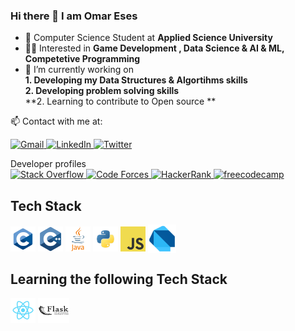 ### Hi there 👋 I am Omar Eses
- 🏫 Computer Science Student at **Applied Science University**
- 👨‍💻 Interested in **Game Development , Data Science & AI & ML, Competetive Programming**
- 🔭 I’m currently working on<br>
  **1. Developing my Data Structures & Algortihms skills**<br>
  **2. Developing problem solving skills**<br>
  **2. Learning to contribute to Open source **

📫 Contact with me at: 
<p>
  <a href = "mailto: esesomar01@gmail.com" target="_blank">
    <img alt="Gmail" src="https://img.shields.io/badge/Gmail-D14836?style=for-the-badge&logo=gmail&logoColor=white"/>
  </a>
  <a href="https://www.linkedin.com/in/omar-eses-b68b151a9/" target="_blank">
    <img alt="LinkedIn" src="https://img.shields.io/badge/LinkedIn-0077B5?style=for-the-badge&logo=linkedin&logoColor=white"/>
  </a>
  <a href="https://twitter.com/EsesOmar1" target="_blank">
    <img alt="Twitter" src="https://img.shields.io/badge/Twitter-1DA1F2?style=for-the-badge&logo=twitter&logoColor=white"/>
  </a>
  
</p>
<p> Developer profiles <br>
  <a href="https://stackoverflow.com/users/13444692/omar-eses">
    <img alt="Stack Overflow" src="https://img.shields.io/badge/-Stackoverflow-FE7A16?style=for-the-badge&logo=stack-overflow&logoColor=white"/>
  </a>
  <a href="https://codeforces.com/profile/esom_01">
    <img alt="Code Forces" src="https://img.shields.io/badge/Codeforces-445f9d?style=for-the-badge&logo=Codeforces&logoColor=white"/>
  </a>
 <a href="https://www.hackerrank.com/esesomar01">
    <img alt="HackerRank" src="https://img.shields.io/badge/-Hackerrank-2EC866?style=for-the-badge&logo=HackerRank&logoColor=white"/>
 </a>
  <a href="https://www.freecodecamp.org/omar_01">
    <img alt="freecodecamp" src="https://img.shields.io/badge/free%20code%20camp-27273D?style=for-the-badge&logo=freecodecamp&logoColor=white"/>
  </a>
</p>
<p>
  <h2>Tech Stack</h2>
  <a href="https://www.cprogramming.com/" target="_blank"><img align="center" src="https://raw.githubusercontent.com/github/explore/f3e22f0dca2be955676bc70d6214b95b13354ee8/topics/c/c.png" width="40" height="40"/></a>
  <a href="https://www.cprogramming.com/" target="_blank"><img align="center" src="https://raw.githubusercontent.com/github/explore/180320cffc25f4ed1bbdfd33d4db3a66eeeeb358/topics/cpp/cpp.png" width="40" height="40"/></a>
  <a href="java.com" target="_blank"><img align="center" src="https://raw.githubusercontent.com/github/explore/5b3600551e122a3277c2c5368af2ad5725ffa9a1/topics/java/java.png" width="40" height="40"/></a>
  <a href="https://www.python.org/" target="_blank"><img align="center" src="https://raw.githubusercontent.com/github/explore/80688e429a7d4ef2fca1e82350fe8e3517d3494d/topics/python/python.png" width="40" height="40"/></a>
  <a href="https://www.javascript.com/" target="_blank"><img align="center" src="https://raw.githubusercontent.com/github/explore/80688e429a7d4ef2fca1e82350fe8e3517d3494d/topics/javascript/javascript.png" width="40" height="40"/></a>
  <a href="https://dart.dev/" target="_blank"><img align="center" src="https://raw.githubusercontent.com/github/explore/80688e429a7d4ef2fca1e82350fe8e3517d3494d/topics/dart/dart.png" width="45" height="45"/></a>
</p>
<p>
  <h2>Learning the following Tech Stack</h2>
  <a href="https://reactjs.org/" target="_blank"><img align="center" src="https://raw.githubusercontent.com/github/explore/80688e429a7d4ef2fca1e82350fe8e3517d3494d/topics/react/react.png" width="40" height="40"/></a>
  <a href="https://flask.palletsprojects.com/en/2.0.x/" target="_blank"><img align="center" src="https://raw.githubusercontent.com/github/explore/80688e429a7d4ef2fca1e82350fe8e3517d3494d/topics/flask/flask.png" width="50" height="40"/></a>
<!--   <a href="https://spring.io/" target="_blank"><img align="center" src="https://spring.io/images/spring-logo-9146a4d3298760c2e7e49595184e1975.svg" width="65" height="50"/></a> -->
</p>
<!--**Omar-Eses/Omar-Eses** is a ✨ _special_ ✨ repository because its `README.md` (this file) appears on your GitHub profile.-->
